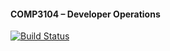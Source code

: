 #### COMP3104 – Developer Operations

[![Build Status](https://app.travis-ci.com/uia-jp/comp3104.svg?branch=main)](https://app.travis-ci.com/uia-jp/comp3104)
